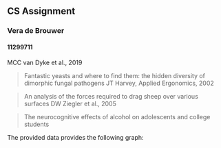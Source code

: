 ## CS Assignment
### Vera de Brouwer
#### 11299711


MCC van Dyke et al., 2019

> Fantastic yeasts and where to find them: the hidden diversity of dimorphic fungal pathogens
JT Harvey, Applied Ergonomics, 2002 

>An analysis of the forces required to drag sheep over various surfaces
DW Ziegler et al., 2005

>The neurocognitive effects of alcohol on adolescents and college students

The provided data provides the following graph:


